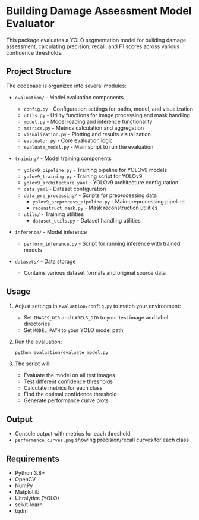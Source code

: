 # Building Damage Assessment Model Evaluator

This package evaluates a YOLO segmentation model for building damage assessment, calculating precision, recall, and F1 scores across various confidence thresholds.

## Project Structure

The codebase is organized into several modules:

- `evaluation/` - Model evaluation components
  - `config.py` - Configuration settings for paths, model, and visualization
  - `utils.py` - Utility functions for image processing and mask handling
  - `model.py` - Model loading and inference functionality
  - `metrics.py` - Metrics calculation and aggregation
  - `visualization.py` - Plotting and results visualization
  - `evaluator.py` - Core evaluation logic
  - `evaluate_model.py` - Main script to run the evaluation

- `training/` - Model training components
  - `yolov9_pipeline.py` - Training pipeline for YOLOv9 models
  - `yolov9_training.py` - Training script for YOLOv9
  - `yolov9_architecture.yaml` - YOLOv9 architecture configuration
  - `data.yaml` - Dataset configuration
  - `data_pre_processing/` - Scripts for preprocessing data
    - `yolov9_preprocess_pipeline.py` - Main preprocessing pipeline
    - `reconstruct_mask.py` - Mask reconstruction utilities
  - `utils/` - Training utilities
    - `dataset_utils.py` - Dataset handling utilities

- `inference/` - Model inference
  - `perform_inference.py` - Script for running inference with trained models

- `datasets/` - Data storage
  - Contains various dataset formats and original source data

## Usage

1. Adjust settings in `evaluation/config.py` to match your environment:
   - Set `IMAGES_DIR` and `LABELS_DIR` to your test image and label directories
   - Set `MODEL_PATH` to your YOLO model path

2. Run the evaluation:
   ```bash
   python evaluation/evaluate_model.py
   ```

3. The script will:
   - Evaluate the model on all test images
   - Test different confidence thresholds
   - Calculate metrics for each class
   - Find the optimal confidence threshold
   - Generate performance curve plots

## Output

- Console output with metrics for each threshold
- `performance_curves.png` showing precision/recall curves for each class

## Requirements

- Python 3.8+
- OpenCV
- NumPy
- Matplotlib
- Ultralytics (YOLO)
- scikit-learn
- tqdm 